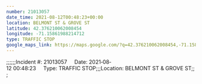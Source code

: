 ```yaml
---
number: 21013057
date_time: 2021-08-12T00:48:23+00:00
location: BELMONT ST & GROVE ST
latitude: 42.376210062008454
longitude: -71.15861988214712
type: TRAFFIC STOP
google_maps_link: https://maps.google.com/?q=42.376210062008454,-71.15861988214712
---
```


;;;;;;Incident #: 21013057     Date: 2021‐08‐12 00:48:23     Type: TRAFFIC STOP;;;Location: BELMONT ST & GROVE ST;;;
